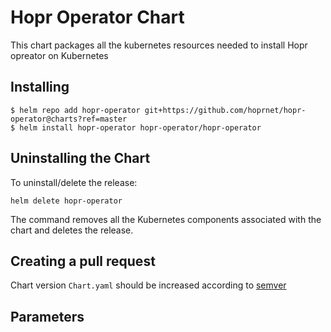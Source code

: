 <!--- app-name: Hopr Operator -->

# Hopr Operator Chart

This chart packages all the kubernetes resources needed to install Hopr opreator on Kubernetes

## Installing

```console
$ helm repo add hopr-operator git+https://github.com/hoprnet/hopr-operator@charts?ref=master
$ helm install hopr-operator hopr-operator/hopr-operator
```

## Uninstalling the Chart

To uninstall/delete the release:

```console
helm delete hopr-operator
```

The command removes all the Kubernetes components associated with the chart and deletes the release.

## Creating a pull request

Chart version `Chart.yaml` should be increased according to [semver](http://semver.org/)


## Parameters
